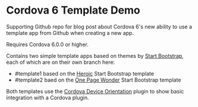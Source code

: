 # Cordova 6 Template Demo

Supporting Github repo for blog post about Cordova 6's new ability to use a template app from Github when creating a new app.

Requires Cordova 6.0.0 or higher.

Contains two simple template apps based on themes by [Start Bootstrap](http://startbootstrap.com/), each of which are on their own branch here:

* #template1 based on the [Heroic](http://startbootstrap.com/template-overviews/heroic-features/) Start Bootstrap template
* #template2 baed on the [One Page Wonder](http://startbootstrap.com/template-overviews/one-page-wonder/) Start Bootstrap template

Both templates use the [Cordova Device Orientation](https://www.npmjs.com/package/cordova-plugin-device-orientation) plugin to show basic integration with a Cordova plugin.
